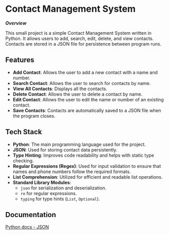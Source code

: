 
# Contact Management System

**_Overview_**

This small project is a simple Contact Management System written in Python. It allows users to add, search, edit, delete, and view contacts. Contacts are stored in a JSON file for persistence between program runs.


## Features

- **Add Contact**: Allows the user to add a new contact with a name and number.
- **Search Contact**: Allows the user to search for contacts by name.
- **View All Contacts**: Displays all the contacts.
- **Delete Contact**: Allows the user to delete a contact by name.
- **Edit Contact**: Allows the user to edit the name or number of an existing contact.
- **Save Contacts**: Contacts are automatically saved to a JSON file when the program closes.



## Tech Stack

- **Python**: The main programming language used for the project.
- **JSON**: Used for storing contact data persistently.
- **Type Hinting**: Improves code readability and helps with static type checking.
- **Regular Expressions (Regex)**: Used for input validation to ensure that names and phone numbers follow the required formats.
- **List Comprehension**: Utilized for efficient and readable list operations.
- **Standard Library Modules**: 
  - `json` for serialization and deserialization.
  - `re` for regular expressions.
  - `typing` for type hints (`List`, `Optional`).


## Documentation

[Python docs - JSON](https://docs.python.org/3/library/json.html)

